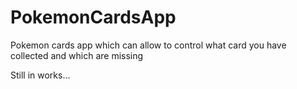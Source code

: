 # PokemonCardsApp
Pokemon cards app which can allow to control what card you have collected and which are missing

Still in works...
